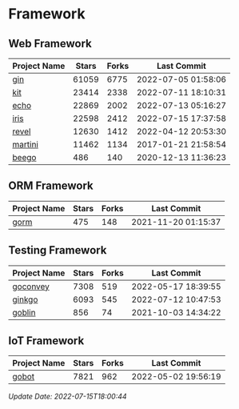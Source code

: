# Framework

## Web Framework
| Project Name | Stars | Forks | Last Commit |
| ------------ | ----- | ----- | ----------- |
| [gin](https://github.com/gin-gonic/gin) | 61059 | 6775 | 2022-07-05 01:58:06 |
| [kit](https://github.com/go-kit/kit) | 23414 | 2338 | 2022-07-11 18:10:31 |
| [echo](https://github.com/labstack/echo) | 22869 | 2002 | 2022-07-13 05:16:27 |
| [iris](https://github.com/kataras/iris) | 22598 | 2412 | 2022-07-15 17:37:58 |
| [revel](https://github.com/revel/revel) | 12630 | 1412 | 2022-04-12 20:53:30 |
| [martini](https://github.com/go-martini/martini) | 11462 | 1134 | 2017-01-21 21:58:54 |
| [beego](https://github.com/astaxie/beego) | 486 | 140 | 2020-12-13 11:36:23 |

## ORM Framework
| Project Name | Stars | Forks | Last Commit |
| ------------ | ----- | ----- | ----------- |
| [gorm](https://github.com/jinzhu/gorm) | 475 | 148 | 2021-11-20 01:15:37 |

## Testing Framework
| Project Name | Stars | Forks | Last Commit |
| ------------ | ----- | ----- | ----------- |
| [goconvey](https://github.com/smartystreets/goconvey) | 7308 | 519 | 2022-05-17 18:39:55 |
| [ginkgo](https://github.com/onsi/ginkgo) | 6093 | 545 | 2022-07-12 10:47:53 |
| [goblin](https://github.com/franela/goblin) | 856 | 74 | 2021-10-03 14:34:22 |

## IoT Framework
| Project Name | Stars | Forks | Last Commit |
| ------------ | ----- | ----- | ----------- |
| [gobot](https://github.com/hybridgroup/gobot) | 7821 | 962 | 2022-05-02 19:56:19 |

*Update Date: 2022-07-15T18:00:44*